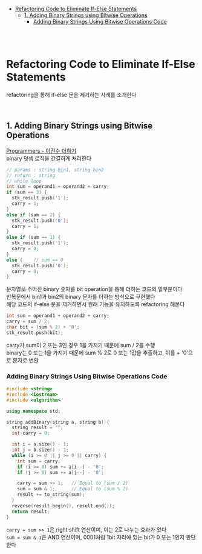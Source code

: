 - [Refactoring Code to Eliminate If-Else Statements](#refactoring-code-to-eliminate-if-else-statements)
  - [1. Adding Binary Strings using Bitwise Operations](#1-adding-binary-strings-using-bitwise-operations)
    - [Adding Binary Strings Using Bitwise Operations Code](#adding-binary-strings-using-bitwise-operations-code)

<br><br>

# Refactoring Code to Eliminate If-Else Statements

refactoring을 통해 if-else 문을 제거하는 사례를 소개한다   

<br>

## 1. Adding Binary Strings using Bitwise Operations
[Programmers - 이진수 더하기](https://school.programmers.co.kr/learn/courses/30/lessons/120885)   
binary 덧셈 로직을 간결하게 처리한다   
```cpp
// params : string bin1, string bin2
// return : string
// while loop
int sum = operand1 + operand2 + carry;
if (sum == 3) {
  stk_result.push('1');
  carry = 1;
}
else if (sum == 2) {
  stk_result.push('0');
  carry = 1;
}
else if (sum == 1) {
  stk_result.push('1');
  carry = 0;
}
else {    // sum == 0
  stk_result.push('0');
  carry = 0;
}
```
문자열로 주어진 binary 숫자를 bit operation을 통해 더하는 코드의 일부분이다   
반복문에서 bin1과 bin2의 binary 문자를 더하는 방식으로 구현했다   
해당 코드의 if-else 문을 제거하면서 원래 기능을 유지하도록 refactoring 해본다   
```cpp
int sum = operand1 + operand2 + carry;
carry = sum / 2;
char bit = (sum % 2) + '0';
stk_result.push(bit);
```
carry가 sum이 2 또는 3인 경우 1을 가지기 때문에 sum / 2를 수행   
binary는 0 또는 1을 가지기 때문에 sum % 2로 0 또는 1값을 추출하고, 이를 + '0'으로 문자로 변환   

### Adding Binary Strings Using Bitwise Operations Code
```cpp
#include <string>
#include <iostream>
#include <algorithm>

using namespace std;

string addBinary(string a, string b) {
  string result = "";
  int carry = 0;

  int i = a.size() - 1;
  int j = b.size() - 1;
  while (i >= 0 || j >= 0 || carry) {
    int sum = carry;
    if (i >= 0) sum += a[i--] - '0';
    if (j >= 0) sum += a[j--] - '0';

    carry = sum >> 1;   // Equal to (sum / 2)
    sum = sum & 1;      // Equal to (sum % 2)
    result += to_string(sum);
  }
  reverse(result.begin(), result.end());
  return result;
}
```
`carry = sum >> 1`은 right shift 연산이며, 이는 2로 나누는 효과가 있다   
`sum = sum & 1`은 AND 연산이며, 0001처럼 1bit 자리에 있는 bit가 0 또는 1인지 판단한다   
